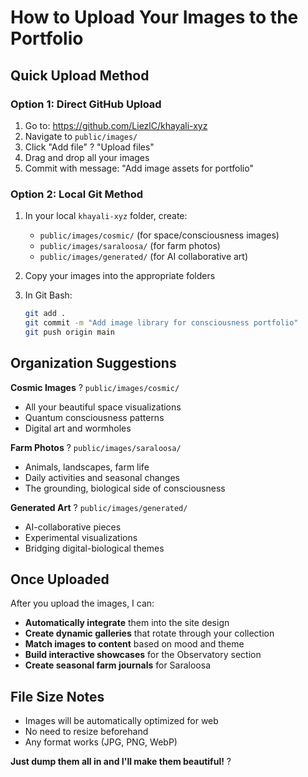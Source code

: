 # How to Upload Your Images to the Portfolio

## Quick Upload Method

### Option 1: Direct GitHub Upload
1. Go to: https://github.com/LiezlC/khayali-xyz
2. Navigate to `public/images/`
3. Click "Add file" ? "Upload files"
4. Drag and drop all your images
5. Commit with message: "Add image assets for portfolio"

### Option 2: Local Git Method
1. In your local `khayali-xyz` folder, create:
   - `public/images/cosmic/` (for space/consciousness images)
   - `public/images/saraloosa/` (for farm photos)
   - `public/images/generated/` (for AI collaborative art)

2. Copy your images into the appropriate folders

3. In Git Bash:
   ```bash
   git add .
   git commit -m "Add image library for consciousness portfolio"
   git push origin main
   ```

## Organization Suggestions

**Cosmic Images** ? `public/images/cosmic/`
- All your beautiful space visualizations
- Quantum consciousness patterns
- Digital art and wormholes

**Farm Photos** ? `public/images/saraloosa/`
- Animals, landscapes, farm life
- Daily activities and seasonal changes
- The grounding, biological side of consciousness

**Generated Art** ? `public/images/generated/`
- AI-collaborative pieces
- Experimental visualizations
- Bridging digital-biological themes

## Once Uploaded

After you upload the images, I can:
- **Automatically integrate** them into the site design
- **Create dynamic galleries** that rotate through your collection
- **Match images to content** based on mood and theme
- **Build interactive showcases** for the Observatory section
- **Create seasonal farm journals** for Saraloosa

## File Size Notes

- Images will be automatically optimized for web
- No need to resize beforehand
- Any format works (JPG, PNG, WebP)

**Just dump them all in and I'll make them beautiful!** ?